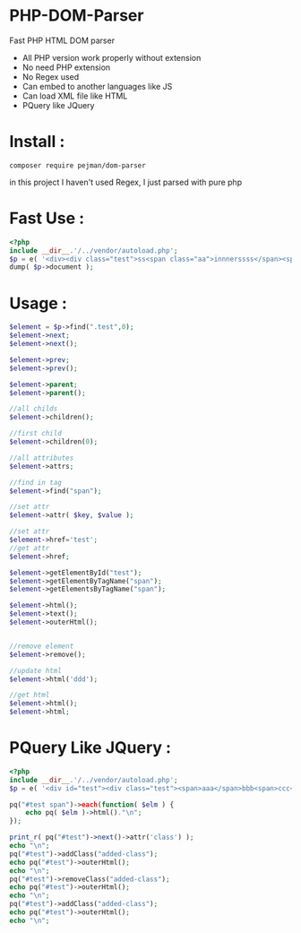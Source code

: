 # PHP-DOM-Parser
Fast PHP HTML DOM parser
- All PHP version work properly without extension
- No need PHP extension
- No Regex used
- Can embed to another languages like JS
- Can load XML file like HTML
- PQuery like JQuery

# Install :
```
composer require pejman/dom-parser
```


in this project I haven't used Regex, I just parsed with pure php

# Fast Use :
```php
<?php
include __dir__.'/../vendor/autoload.php';
$p = e( '<div><div class="test">ss<span class="aa">innnerssss</span><span class="aa">innnnn</span></div></div><div class="test1">eee</div>');
dump( $p->document );
```

# Usage :
```php
$element = $p->find(".test",0);
$element->next;
$element->next();

$element->prev;
$element->prev();

$element->parent;
$element->parent();

//all childs
$element->children();

//first child
$element->children(0);

//all attributes
$element->attrs;

//find in tag
$element->find("span");

//set attr
$element->attr( $key, $value );

//set attr
$element->href='test';
//get attr
$element->href;

$element->getElementById("test");
$element->getElementByTagName("span");
$element->getElementsByTagName("span");

$element->html();
$element->text();
$element->outerHtml();


//remove element
$element->remove();

//update html
$element->html('ddd');

//get html
$element->html();
$element->html;
```

# PQuery Like JQuery :

```php
<?php
include __dir__.'/../vendor/autoload.php';
$p = e( '<div id="test"><div class="test"><span>aaa</span>bbb<span>ccc</span></div></div><div class="test1">eee</div>');

pq("#test span")->each(function( $elm ) {
	echo pq( $elm )->html()."\n";
});

print_r( pq("#test")->next()->attr('class') );
echo "\n";
pq("#test")->addClass("added-class");
echo pq("#test")->outerHtml();
echo "\n";
pq("#test")->removeClass("added-class");
echo pq("#test")->outerHtml();
echo "\n";
pq("#test")->addClass("added-class");
echo pq("#test")->outerHtml();
echo "\n";

```